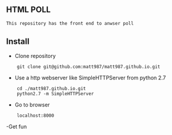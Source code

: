 ## HTML POLL
	This repository has the front end to anwser poll

## Install
- Clone repository
```
	git clone git@github.com:matt987/matt987.github.io.git
```

- Use a http webserver like SimpleHTTPServer from python 2.7
```
	cd ./matt987.github.io.git
	python2.7 -m SimpleHTTPServer
```

- Go to browser
```
	localhost:8000
```

-Get fun 


